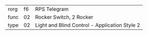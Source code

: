 
|    |   |   |
| -- | - | - |
| rorg | f6 | RPS Telegram |
| func | 02 | Rocker Switch, 2 Rocker |
| type | 02 | Light and Blind Control - Application Style 2 |
